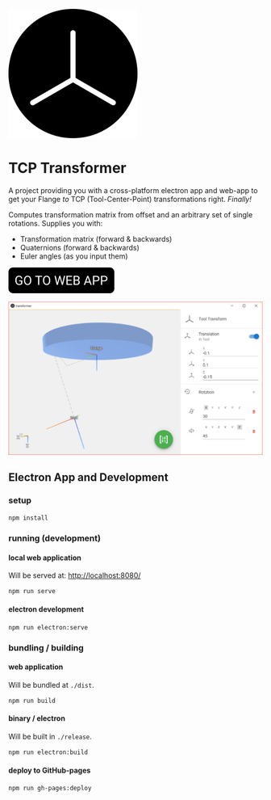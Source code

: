 ![logo](resources/icon.png)
# TCP Transformer
A project providing you with a cross-platform electron app and web-app to get your Flange *to* TCP (Tool-Center-Point) transformations right. *Finally!*

Computes transformation matrix from offset and an arbitrary set of single rotations. Supplies you with:
* Transformation matrix (forward & backwards)
* Quaternions (forward & backwards)
* Euler angles (as you input them)


[![WEB-APP HERE](public/buttonwebapp.png)](https://bitmeal.github.io/tcp/)


![screenshot](public/screenshot.PNG)

## Electron App and Development

### setup
```
npm install
```

### running (development)
#### local web application
Will be served at: [http://localhost:8080/](http://localhost:8080/)
```
npm run serve
```

#### electron development
```
npm run electron:serve
```

### bundling / building
#### web application
Will be bundled at `./dist`.
```
npm run build
```

#### binary / electron
Will be built in `./release`.
```
npm run electron:build
```

#### deploy to GitHub-pages
```
npm run gh-pages:deploy
```
